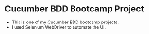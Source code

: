 # Cucumber BDD Bootcamp Project
- This is one of my Cucumber BDD bootcamp projects.
- I used Selenium WebDriver to automate the UI. 
